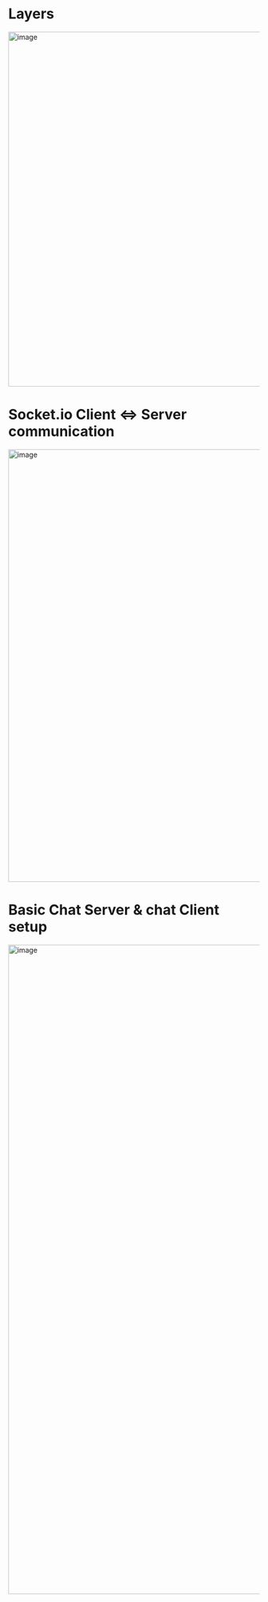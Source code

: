 # Layers
<img width="712" alt="image" src="https://user-images.githubusercontent.com/75510135/124289060-82f6d780-db6f-11eb-9363-84e026817896.png">

# Socket.io Client <=> Server communication
<img width="868" alt="image" src="https://user-images.githubusercontent.com/75510135/124372940-f43ba500-dcab-11eb-95ab-522a002c361a.png">

# Basic Chat Server & chat Client setup
<img width="1303" alt="image" src="https://user-images.githubusercontent.com/75510135/124419736-bc039780-dd7b-11eb-8be7-8cabe1f4b68f.png">




